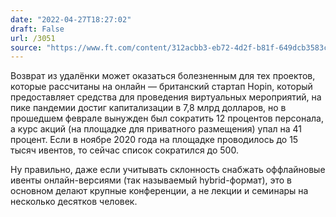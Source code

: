```yaml
---
date: "2022-04-27T18:27:02"
draft: False
url: /3051
source: "https://www.ft.com/content/312acbb3-eb72-4d2f-b81f-649dcb3583ca"
---
```


Возврат из удалёнки может оказаться болезненным для тех проектов, которые рассчитаны на онлайн — британский стартап Hopin, который предоставляет средства для проведения виртуальных мероприятий, на пике пандемии достиг капитализации в 7,8 млрд долларов, но в прошедшем феврале вынужден был сократить 12 процентов персонала, а курс акций (на площадке для приватного размещения) упал на 41 процент. Если в ноябре 2020 года на площадке проводилось до 15 тысяч ивентов, то сейчас список сократился до 500.

Ну правильно, даже если учитывать склонность снабжать оффлайновые ивенты онлайн-версиями (так называемый hybrid-формат), это в основном делают крупные конференции, а не лекции и семинары на несколько десятков человек.
